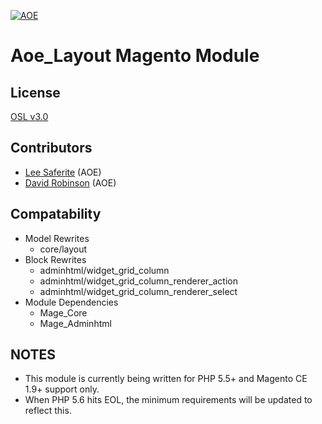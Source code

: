 [![AOE](http://www.aoe.com/typo3conf/ext/aoe_template/i/aoe-logo.png)](http://www.aoe.com)

# Aoe_Layout Magento Module

## License
[OSL v3.0](http://opensource.org/licenses/OSL-3.0)

## Contributors
* [Lee Saferite](https://github.com/LeeSaferite) (AOE)
* [David Robinson](https://github.com/drobinson) (AOE)

## Compatability
* Model Rewrites
    * core/layout
* Block Rewrites
    * adminhtml/widget_grid_column
    * adminhtml/widget_grid_column_renderer_action
    * adminhtml/widget_grid_column_renderer_select
* Module Dependencies
    * Mage_Core
    * Mage_Adminhtml
    
## NOTES
* This module is currently being written for PHP 5.5+ and Magento CE 1.9+ support only.
* When PHP 5.6 hits EOL, the minimum requirements will be updated to reflect this.
